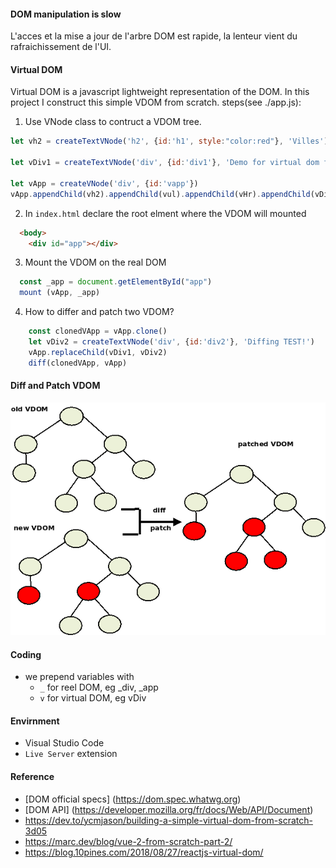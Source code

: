 #### DOM manipulation is slow
L'acces et la mise a jour de l'arbre DOM est rapide, la lenteur vient du rafraichissement de l'UI.

#### Virtual DOM
Virtual DOM is a javascript lightweight representation of the DOM. In this project I construct this 
simple VDOM from scratch. steps(see ./app.js):
1. Use VNode class to contruct a VDOM tree.
  ~~~js
  let vh2 = createTextVNode('h2', {id:'h1', style:"color:red"}, 'Villes')

  let vDiv1 = createTextVNode('div', {id:'div1'}, 'Demo for virtual dom from scratch!')

  let vApp = createVNode('div', {id:'vapp'})
  vApp.appendChild(vh2).appendChild(vul).appendChild(vHr).appendChild(vDiv1)
  ~~~

2. In `index.html` declare the root elment where the VDOM will  mounted
~~~html
  <body>
    <div id="app"></div>
~~~

3. Mount the VDOM on the real DOM
~~~js
  const _app = document.getElementById("app")
  mount (vApp, _app)   
~~~

4. How to differ and patch two VDOM?
~~~js
    const clonedVApp = vApp.clone() 
    let vDiv2 = createTextVNode('div', {id:'div2'}, 'Diffing TEST!')
    vApp.replaceChild(vDiv1, vDiv2)
    diff(clonedVApp, vApp)
~~~

#### Diff and Patch VDOM
![](./VDOM-DIff.png)


#### Coding
- we prepend variables with
  - `_`  for reel DOM, eg _div, _app
  - `v`  for virtual DOM, eg vDiv

#### Envirnment
- Visual Studio Code
- `Live Server` extension

#### Reference
- [DOM official specs] (https://dom.spec.whatwg.org)
- [DOM API] (https://developer.mozilla.org/fr/docs/Web/API/Document)
- https://dev.to/ycmjason/building-a-simple-virtual-dom-from-scratch-3d05
- https://marc.dev/blog/vue-2-from-scratch-part-2/
- https://blog.10pines.com/2018/08/27/reactjs-virtual-dom/